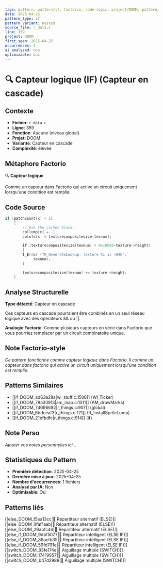 ```yaml
---
tags: pattern, pattern/if, factorio, code-logic, project/DOOM, pattern/variant/nested
date: 2025-04-25
pattern_type: if
pattern_variant: nested
source_file: r_data.c
line: 359
project: DOOM
first_seen: 2025-04-25
occurrences: 1
ai_analyzed: non
optimizable: oui
---
```


# 🔍 Capteur logique (IF) (Capteur en cascade)

## Contexte
- **Fichier**: `r_data.c`
- **Ligne**: 359
- **Fonction**: Aucune (niveau global)
- **Projet**: DOOM
- **Variante**: Capteur en cascade
- **Complexité**: élevée

## Métaphore Factorio
🔍 **Capteur logique**

Comme un capteur dans Factorio qui active un circuit uniquement lorsqu'une condition est remplie.

## Code Source
```c
if (patchcount[x] > 1)
	{
	    // Use the cached block.
	    collump[x] = -1;	
	    colofs[x] = texturecompositesize[texnum];
	    
	    if (texturecompositesize[texnum] > 0x10000-texture->height)
	    {
		I_Error ("R_GenerateLookup: texture %i is >64k",
			 texnum);
	    }
	    
	    texturecompositesize[texnum] += texture->height;
	}
```

## Analyse Structurelle
**Type détecté**: Capteur en cascade

Ces capteurs en cascade pourraient être combinés en un seul réseau logique avec des opérateurs && ou ||.

**Analogie Factorio**:
Comme plusieurs capteurs en série dans Factorio que vous pourriez remplacer par un circuit combinatoire unique.

## Note Factorio-style
*Ce pattern fonctionne comme capteur logique dans Factorio. Il comme un capteur dans factorio qui active un circuit uniquement lorsqu'une condition est remplie.*

## Patterns Similaires
- [[if_DOOM_ad63a29a|wi_stuff.c:1508]] (WI_Ticker)
- [[if_DOOM_78a309f3|am_map.c:1311]] (AM_drawMarks)
- [[if_DOOM_74696692|r_things.c:907]] (global)
- [[if_DOOM_6bdceaf3|r_things.c:121]] (R_InstallSpriteLump)
- [[if_DOOM_21efbdfc|r_things.c:914]] (if)

## Note Perso
*Ajouter vos notes personnelles ici...*

## Statistiques du Pattern
- **Première détection**: 2025-04-25
- **Dernière mise à jour**: 2025-04-25
- **Nombre d'occurrences**: 1 fichiers
- **Analysé par IA**: Non
- **Optimisable**: Oui

## Patterns liés
[[else_DOOM_15ea13cc|🔀 Répartiteur alternatif (ELSE)]]
[[else_DOOM_0faf1aab|🔀 Répartiteur alternatif (ELSE)]]
[[else_DOOM_29abfc46|🔀 Répartiteur alternatif (ELSE)]]
[[else_if_DOOM_9dbf5077|🔄 Répartiteur intelligent (ELSE IF)]]
[[else_if_DOOM_88acfb35|🔄 Répartiteur intelligent (ELSE IF)]]
[[else_if_DOOM_59fd791e|🔄 Répartiteur intelligent (ELSE IF)]]
[[switch_DOOM_83fe174e|🔀 Aiguillage multiple (SWITCH)]]
[[switch_DOOM_17419957|🔀 Aiguillage multiple (SWITCH)]]
[[switch_DOOM_b47d2988|🔀 Aiguillage multiple (SWITCH)]]
